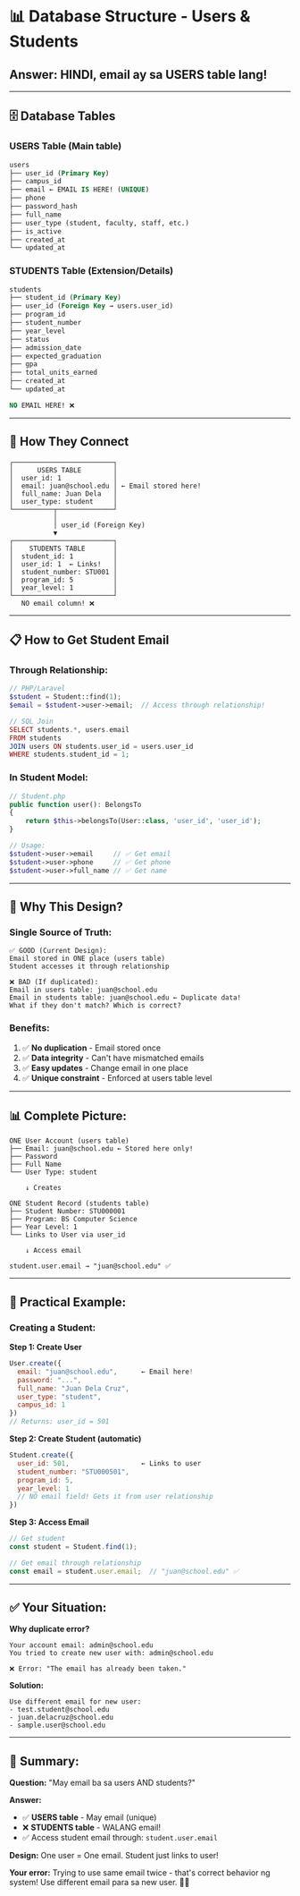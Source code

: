 # 📊 Database Structure - Users & Students

## Answer: **HINDI, email ay sa USERS table lang!**

---

## 🗄️ Database Tables

### **USERS Table** (Main table)
```sql
users
├── user_id (Primary Key)
├── campus_id
├── email ← EMAIL IS HERE! (UNIQUE)
├── phone
├── password_hash
├── full_name
├── user_type (student, faculty, staff, etc.)
├── is_active
├── created_at
└── updated_at
```

### **STUDENTS Table** (Extension/Details)
```sql
students
├── student_id (Primary Key)
├── user_id (Foreign Key → users.user_id)
├── program_id
├── student_number
├── year_level
├── status
├── admission_date
├── expected_graduation
├── gpa
├── total_units_earned
├── created_at
└── updated_at

NO EMAIL HERE! ❌
```

---

## 🔗 How They Connect

```
┌─────────────────────────┐
│      USERS TABLE        │
│  user_id: 1             │
│  email: juan@school.edu │ ← Email stored here!
│  full_name: Juan Dela   │
│  user_type: student     │
└──────────┬──────────────┘
           │
           │ user_id (Foreign Key)
           ▼
┌─────────────────────────┐
│    STUDENTS TABLE       │
│  student_id: 1          │
│  user_id: 1  ← Links!   │
│  student_number: STU001 │
│  program_id: 5          │
│  year_level: 1          │
└─────────────────────────┘
   NO email column! ❌
```

---

## 📋 **How to Get Student Email**

### Through Relationship:
```php
// PHP/Laravel
$student = Student::find(1);
$email = $student->user->email;  // Access through relationship!

// SQL Join
SELECT students.*, users.email
FROM students
JOIN users ON students.user_id = users.user_id
WHERE students.student_id = 1;
```

### In Student Model:
```php
// Student.php
public function user(): BelongsTo
{
    return $this->belongsTo(User::class, 'user_id', 'user_id');
}

// Usage:
$student->user->email     // ✅ Get email
$student->user->phone     // ✅ Get phone  
$student->user->full_name // ✅ Get name
```

---

## 🎯 **Why This Design?**

### **Single Source of Truth:**
```
✅ GOOD (Current Design):
Email stored in ONE place (users table)
Student accesses it through relationship

❌ BAD (If duplicated):
Email in users table: juan@school.edu
Email in students table: juan@school.edu ← Duplicate data!
What if they don't match? Which is correct?
```

### **Benefits:**
1. ✅ **No duplication** - Email stored once
2. ✅ **Data integrity** - Can't have mismatched emails
3. ✅ **Easy updates** - Change email in one place
4. ✅ **Unique constraint** - Enforced at users table level

---

## 📊 **Complete Picture:**

```
ONE User Account (users table)
├── Email: juan@school.edu ← Stored here only!
├── Password
├── Full Name
└── User Type: student

    ↓ Creates

ONE Student Record (students table)
├── Student Number: STU000001
├── Program: BS Computer Science
├── Year Level: 1
└── Links to User via user_id

    ↓ Access email

student.user.email → "juan@school.edu" ✅
```

---

## 🚀 **Practical Example:**

### Creating a Student:

**Step 1: Create User**
```javascript
User.create({
  email: "juan@school.edu",      ← Email here!
  password: "...",
  full_name: "Juan Dela Cruz",
  user_type: "student",
  campus_id: 1
})
// Returns: user_id = 501
```

**Step 2: Create Student (automatic)**
```javascript
Student.create({
  user_id: 501,                  ← Links to user
  student_number: "STU000501",
  program_id: 5,
  year_level: 1
  // NO email field! Gets it from user relationship
})
```

**Step 3: Access Email**
```javascript
// Get student
const student = Student.find(1);

// Get email through relationship
const email = student.user.email;  // "juan@school.edu" ✅
```

---

## ✅ **Your Situation:**

**Why duplicate error?**
```
Your account email: admin@school.edu
You tried to create new user with: admin@school.edu

❌ Error: "The email has already been taken."
```

**Solution:**
```
Use different email for new user:
- test.student@school.edu
- juan.delacruz@school.edu
- sample.user@school.edu
```

---

## 🎯 **Summary:**

**Question:** "May email ba sa users AND students?"

**Answer:** 
- ✅ **USERS table** - May email (unique)
- ❌ **STUDENTS table** - WALANG email!
- ✅ Access student email through: `student.user.email`

**Design:** One user = One email. Student just links to user!

**Your error:** Trying to use same email twice - that's correct behavior ng system! Use different email para sa new user. 💪🎉
